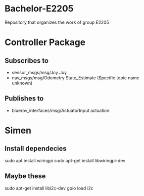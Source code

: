 # Bachelor-E2205
Repository that organizes the work of group E2205

# Controller Package

## Subscribes to
* sensor_msgs/msg/Joy Joy
* nav_msgs/msg/Odometry State_Estimate (Specific topic name unknown)

## Publishes to
* bluerov_interfaces/msg/ActuatorInput actuation

# Simen
## Install dependecies
sudo apt install wiringpi
sudo apt-get install libwiringpi-dev

## Maybe these
sudo apt-get install libi2c-dev
gpio load i2c
